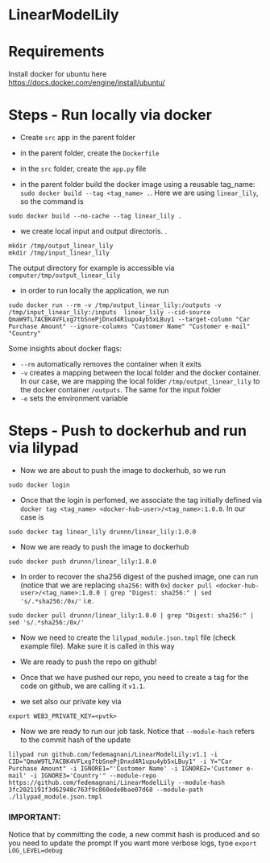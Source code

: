 # LinearModelLily

# Requirements
Install docker for ubuntu here https://docs.docker.com/engine/install/ubuntu/


# Steps - Run locally via docker

- Create `src` app in the parent folder

- in the parent folder, create the `Dockerfile`

- in the `src` folder, create the `app.py` file

- in the parent folder build the docker image using a reusable tag_name: `sudo docker build --tag <tag_name> .`. Here we are using `linear_lily`, so the command is 
```
sudo docker build --no-cache --tag linear_lily .
``` 
- we create local input and output directoris.  . 
```
mkdir /tmp/output_linear_lily
mkdir /tmp/input_linear_lily
```
The output directory for example is accessible via `computer/tmp/output_linear_lily`

- in order to run locally the application, we run 
```
sudo docker run --rm -v /tmp/output_linear_lily:/outputs -v /tmp/input_linear_lily:/inputs  linear_lily --cid-source QmaW9TL7ACBK4VFLxg7tbSnePjDnxd4R1upu4yb5xLBuy1 --target-column "Car Purchase Amount" --ignore-columns "Customer Name" "Customer e-mail" "Country" 
``` 
Some insights about docker flags:
- `--rm` automatically removes the container when it exits
- `-v` creates a mapping between the local folder and the docker container. In our case, we are mapping the local folder `/tmp/output_linear_lily` to the docker container `/outputs`. The same for the input folder
- `-e` sets the environment variable 

# Steps - Push to dockerhub and run via lilypad

- Now we are about to push the image to dockerhub, so we run 
```
sudo docker login
```
- Once that the login is perfomed, we associate the tag initially defined via `docker tag <tag_name> <docker-hub-user>/<tag_name>:1.0.0`. In our case is
```
sudo docker tag linear_lily drunnn/linear_lily:1.0.0
```
- Now we are ready to push the image to dockerhub
```
sudo docker push drunnn/linear_lily:1.0.0
```
- In order to recover the sha256 digest of the pushed image, one can run (notice that we are replacing `sha256:` with `0x`)
`docker pull <docker-hub-user>/<tag_name>:1.0.0 | grep "Digest: sha256:" | sed 's/.*sha256:/0x/'` i.e.
```
sudo docker pull drunnn/linear_lily:1.0.0 | grep "Digest: sha256:" | sed 's/.*sha256:/0x/'
```
- Now we need to create the `lilypad_module.json.tmpl` file (check example file). Make sure it is called in this way

- We are ready to push the repo on github!

- Once that we have pushed our repo, you need to create a tag for the code on github, we are calling it `v1.1`. 

- we set also our private key via
```
export WEB3_PRIVATE_KEY=<pvtk>
```
- Now we are ready to run our job task. Notice that `--module-hash` refers to the commit hash of the update

```
lilypad run github.com/fedemagnani/LinearModelLily:v1.1 -i CID="QmaW9TL7ACBK4VFLxg7tbSnePjDnxd4R1upu4yb5xLBuy1" -i Y="Car Purchase Amount" -i IGNORE1="'Customer Name' -i IGNORE2='Customer e-mail' -i IGNORE3='Country'" --module-repo https://github.com/fedemagnani/LinearModelLily --module-hash 3fc2021191f3d62948c763f9c860ede0bae07d68 --module-path ./lilypad_module.json.tmpl
```
### IMPORTANT: 
Notice that by committing the code, a new commit hash is produced and so you need to update the prompt
If you want more verbose logs, tyoe `export LOG_LEVEL=debug`